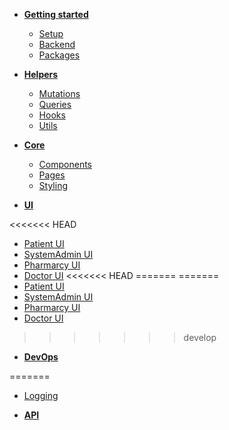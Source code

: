 - [**Getting started**](index.md)

  - [Setup](start/setup.md)
  - [Backend](start/backend.md)
  - [Packages](start/packages.md)

- [**Helpers**](helpers.md)

  - [Mutations](helpers/mutations.md)
  - [Queries](helpers/queries.md)
  - [Hooks](helpers/hooks.md)
  - [Utils](helpers/utils.md)

- [**Core**](core.md)

  - [Components](core/components.md)
  - [Pages](core/pages.md)
  - [Styling](core/styling.md)

- [**UI**](ui.md)

<<<<<<< HEAD
  - [Patient UI](patientui.md)
  - [SystemAdmin UI](sysadminui.md)
  - [Pharmarcy UI](pharmarcyui.md)
  - [Doctor UI](doctorui.md)
<<<<<<< HEAD
=======
=======
  - [Patient UI](ui/patientui.md)
  - [SystemAdmin UI](ui/sysadminui.md)
  - [Pharmarcy UI](ui/pharmarcyui.md)
  - [Doctor UI](ui/doctorui.md)
>>>>>>> develop

- [**DevOps**](devops.md)

=======
  - [Logging](devops/logging.md)

- [**API**](api.md)
